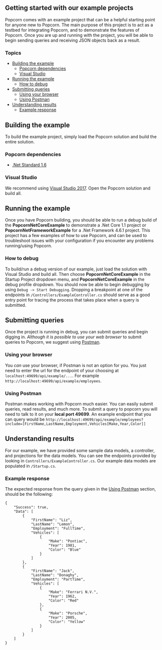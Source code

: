 ## Getting started with our example projects
Popcorn comes with an example project that can be a helpful starting point for anyone new to Popcorn. 
The main purpose of this project is to act as a testbed for integrating Popcorn, 
and to demonstrate the features of Popcorn. Once you are up and running with the project, 
you will be able to begin sending queries and receiving JSON objects back as a result.

### Topics
+ [Building the example](#building-the-example)
  + [Popcorn dependencies](#popcorn-dependencies)
  + [Visual Studio](#visual-studio)
+ [Running the example](#running-the-example)
  + [How to debug](#how-to-debug)
+ [Submitting queries](#submitting-queries)
  + [Using your browser](#using-your-browser)
  + [Using Postman](#using-postman)
+ [Understanding results](#understanding-results)
  + [Example response](#example-response)


<a name="building-the-example"></a>
## Building the example
To build the example project, simply load the Popcorn solution and build the entire solution.
<a name="popcorn=dependencies"></a>
### Popcorn dependencies
+ [.Net Standard 1.6](https://www.microsoft.com/net/download/windows)
<a name="visual-studio"></a>
### Visual Studio
We recommend using [Visual Studio 2017](https://www.visualstudio.com/downloads/). Open the Popcorn solution and build all.
<a name="running-the-example"></a>
## Running the example
Once you have Popcorn building, you should be able to run a debug build of the **PopcornNetCoreExample** to demonstrate a .Net Core 1.1 project or **PopcornNetFrameworkExample** for a .Net Framework 4.6.1 project. 
This project has a few examples of how to use Popcorn, and can be used to troubleshoot issues with your configuration if you encounter any problems running/using Popcorn.
<a name="how-to-debug"></a>
### How to debug
To build/run a debug version of our example, just load the solution with Visual Studio and build all. 
Then choose **PopcornNetCoreExample** in the Startup Project dropdown menu, and **PopcornNetCoreExample** in the debug profile dropdown. 
You should now be able to begin debugging by using `Debug -> Start Debugging`. Dropping a breakpoint at one of the endpoints in `/Controllers/ExampleController.cs` 
should serve as a good entry point for tracing the process that takes place when a query is submitted.
<a name="submitting-queries"></a>
## Submitting queries
Once the project is running in debug, you can submit queries and begin digging in. 
_Although it is possible to use your web browser_ to submit queries to Popcorn, we suggest using [Postman](#using-postman).
<a name="using-your-browser"></a>
### Using your browser
You _can_ use your browser, if Postman is not an option for you. 
You just need to enter the url for the endpoint of your choosing at ```localhost:49699/api/example/...```. 
For example ```http://localhost:49699/api/example/employees```.
<a name="using-postman"></a>
### Using Postman
Postman makes working with Popcorn much easier. You can easily submit queries, read results, and much more. 
To submit a query to popcorn you will need to talk to it on your **local port 49699**. An example endpoint that you can query would be 
```http://localhost:49699/api/example/employees?include=[FirstName,LastName,Employment,Vehicles[Make,Year,Color]]```
<a name="understanding-results"></a>
## Understanding results
For our example, we have provided some sample data models, a controller, and projections for the data models. 
You can see the endpoints provided by looking in `Controllers/ExampleController.cs`. Our example data models are populated in `/Startup.cs`. 
<a name="example-response"></a>
### Example response 
The expected response from the query given in the [Using Postman](#using-postman) section, should be the following:
```
{
    "Success": true,
    "Data": [
        {
            "FirstName": "Liz",
            "LastName": "Lemon",
            "Employment": "FullTime",
            "Vehicles": [
                {
                    "Make": "Pontiac",
                    "Year": 1981,
                    "Color": "Blue"
                }
            ]
        },
        {
            "FirstName": "Jack",
            "LastName": "Donaghy",
            "Employment": "PartTime",
            "Vehicles": [
                {
                    "Make": "Ferrari N.V.",
                    "Year": 1962,
                    "Color": "Red"
                },
                {
                    "Make": "Porsche",
                    "Year": 2005,
                    "Color": "Yellow"
                }
            ]
        }
    ]
}
```

